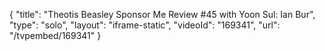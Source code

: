 {
    "title": "Theotis Beasley Sponsor Me Review #45 with Yoon Sul: Ian Bur",
    "type": "solo",
    "layout": "iframe-static",
    "videoId": "169341",
    "url": "\/tvpembed\/169341"
}
